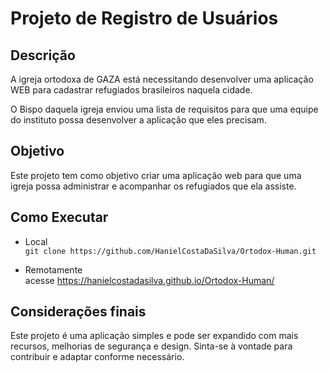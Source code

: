 # Projeto de Registro de Usuários

## Descrição
A igreja ortodoxa de GAZA está necessitando desenvolver uma aplicação WEB para cadastrar refugiados brasileiros naquela cidade.

O Bispo daquela igreja enviou uma lista de requisitos para que uma equipe do instituto possa desenvolver a aplicação que eles precisam.

## Objetivo 
Este projeto tem como objetivo criar uma aplicação web para que uma igreja possa administrar e acompanhar os refugiados que ela assiste. 

## Como Executar

- Local  
`git clone https://github.com/HanielCostaDaSilva/Ortodox-Human.git`

- Remotamente  
acesse https://hanielcostadasilva.github.io/Ortodox-Human/

## Considerações finais
Este projeto é uma aplicação simples e pode ser expandido com mais recursos, melhorias de segurança e design. Sinta-se à vontade para contribuir e adaptar conforme necessário.
